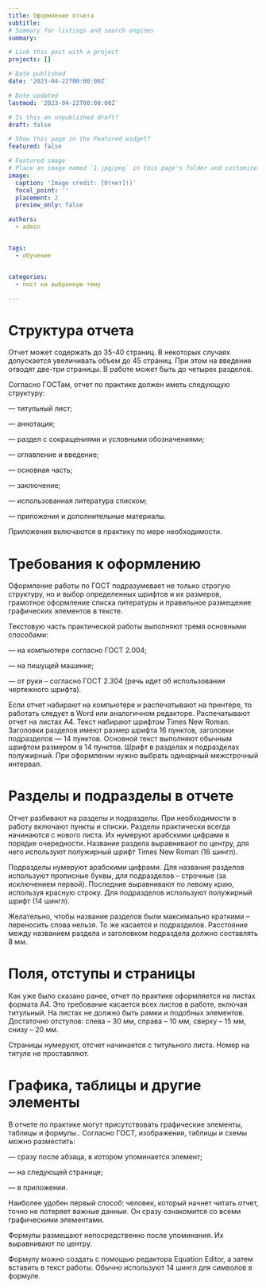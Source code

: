 ```yaml
---
title: Оформление отчета
subtitle: 
# Summary for listings and search engines
summary:

# Link this post with a project
projects: []

# Date published
date: '2023-04-22T00:00:00Z'

# Date updated
lastmod: '2023-04-22T00:00:00Z'

# Is this an unpublished draft?
draft: false

# Show this page in the Featured widget?
featured: false

# Featured image
# Place an image named `1.jpg/png` in this page's folder and customize its options here.
image:
  caption: 'Image credit: [Отчет]()'
  focal_point: ''
  placement: 2
  preview_only: false

authors:
  - admin


tags:
  - обучение 


categories:
  - пост на выбранную тему

---
```




# Структура отчета

  Отчет может содержать до 35-40 страниц. В некоторых случаях допускается увеличивать объем до 45 страниц. При этом на введение отводят две-три страницы. В работе может быть до четырех разделов.

Согласно ГОСТам, отчет по практике должен иметь следующую структуру:

— титульный лист;

— аннотация;

— раздел с сокращениями и условными обозначениями;

— оглавление и введение;

— основная часть;

— заключение;

— использованная литература списком;

— приложения и дополнительные материалы.

Приложения включаются в практику по мере необходимости.
 
# Требования к оформлению

 Оформление работы по ГОСТ подразумевает не только строгую структуру, но и выбор определенных шрифтов и их размеров, грамотное оформление списка литературы и правильное размещение графических элементов в тексте.

Текстовую часть практической работы выполняют тремя основными способами:

— на компьютере согласно ГОСТ 2.004;

— на пишущей машинке;

— от руки – согласно ГОСТ 2.304 (речь идет об использовании чертежного шрифта).

Если отчет набирают на компьютере и распечатывают на принтере, то работать следует в Word или аналогичном редакторе. Распечатывают отчет на листах А4. Текст набирают шрифтом Times New Roman. Заголовки разделов имеют размер шрифта 16 пунктов, заголовки подразделов — 14 пунктов. Основной текст выполняют обычным шрифтом размером в 14 пунктов. Шрифт в разделах и подразделах полужирный. При оформлении нужно выбрать одинарный межстрочный интервал. 

# Разделы и подразделы в отчете

 Отчет разбивают на разделы и подразделы. При необходимости в работу включают пункты и списки. Разделы практически всегда начинаются с нового листа. Их нумеруют арабскими цифрами в порядке очередности. Название раздела выравнивают по центру, для него используют полужирный шрифт Times New Roman (16 шингл).

Подразделы нумеруют арабскими цифрами. Для названия разделов используют прописные буквы, для подразделов – строчные (за исключением первой). Последние выравнивают по левому краю, используя красную строку. Для подразделов используют полужирный шрифт (14 шингл).

Желательно, чтобы название разделов были максимально краткими – переносить слова нельзя. То же касается и  подразделов. Расстояние между названием раздела и заголовком подраздела должно составлять 8 мм.

# Поля, отступы и страницы

 Как уже было сказано ранее, отчет по практике оформляется на листах формата А4. Это требование касается всех листов в работе, включая титульный. На листах не должно быть рамки  и подобных элементов. Достаточно отступов: слева – 30 мм, справа – 10 мм, сверху – 15 мм, снизу – 20 мм.

Страницы нумеруют, отсчет начинается с титульного листа. Номер на титуле не проставляют. 

# Графика, таблицы и другие элементы

 В отчете по практике могут присутствовать графические элементы, таблицы и формулы.. Согласно ГОСТ, изображения, таблицы и схемы можно разместить:

— сразу после абзаца, в котором упоминается элемент;

— на следующей странице;

— в приложении.

Наиболее удобен первый способ: человек, который начнет читать отчет, точно не потеряет важные данные. Он сразу ознакомится со всеми графическими элементами.

Формулы размещают непосредственно после упоминания. Их выравнивают по центру.

Формулу можно создать с помощью редактора Equation Editor, а затем вставить в текст работы. Обычно используют 14 шингл для символов в формуле. 




